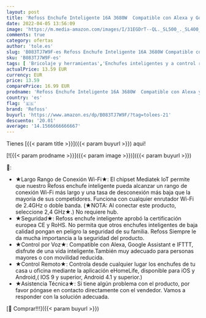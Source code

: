 ```yaml
---
layout: post
title: 'Refoss Enchufe Inteligente 16A 3680W  Compatible con Alexa y Google Assistant  Wi-Fi Smart Plug .con Aplicación de Control Remoto para iOS y Android'
date: 2022-04-05 13:56:09
image: 'https://m.media-amazon.com/images/I/31EGDrT--QL._SL500_._SL400_.jpg'
comments: true
category: ofertas
author: 'tole.es'
slug: 'B083TJ7W9F-es Refoss Enchufe Inteligente 16A 3680W Compatible con Alexa...'
sku: 'B083TJ7W9F-es'
tags: [ 'Bricolaje y herramientas','Enchufes inteligentes y a control remoto','Enchufes y accesorios','Instalación eléctrica','alexa','enchufe','inteligente','refoss', ]
actualPrice: 13.59 EUR
currency: EUR
price: 13.59
comparePrice: 16.99 EUR
prodname: 'Refoss Enchufe Inteligente 16A 3680W  Compatible con Alexa y Google Assistant  Wi-Fi Smart Plug .con Aplicación de Control Remoto para iOS y Android'
country: 'es'
flag: '🇪🇸'
brand: 'Refoss'
buyurl: 'https://www.amazon.es/dp/B083TJ7W9F/?tag=tolees-21'
descuento: '20.01'
average: '14.1566666666667'
---
```


Tienes [{{< param title >}}]({{< param buyurl >}}) aqui!

[![{{< param prodname >}}]({{< param image >}})]({{< param buyurl >}})

🔎:

- ★Largo Rango de Conexión Wi-Fi★: El chipset Mediatek IoT permite que nuestro Refoss enchufe inteligente pueda alcanzar un rango de conexión Wi-Fi más largo y una tasa de desconexión más baja que la mayoría de sus competidores. Funciona con cualquier enrutador Wi-Fi de 2.4GHz o doble banda. (★NOTA: Al conectar este producto, seleccione 2,4 GHz★.) No requiere hub.
- ★Seguridad★: Refoss enchufe inteligente aprobó la certificación europea CE y RoHS. No permita que otros enchufes inteligentes de baja calidad pongan en peligro la seguridad de su familia. Refoss Siempre le da mucha importancia a la seguridad del producto.
- ★Control por Voz★: Compatible con Alexa, Google Assistant e IFTTT, disfrute de una vida inteligente.También muy adecuado para personas mayores o con movilidad reducida.
- ★Control Remoto★: Controla desde cualquier lugar los enchufes de tu casa u oficina mediante la aplicación eHomeLife, disponible para iOS y Android,( IOS 9 y superior, Android 4.1 y superior.)
- ★Asistencia Técnica★: Si tiene algún problema con el producto, por favor póngase en contacto directamente con el vendedor. Vamos a responder con la solución adecuada.

[🛒 Comprar!!!]({{< param buyurl >}})
